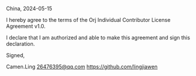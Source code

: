 China, 2024-05-15

I hereby agree to the terms of the Orj Individual Contributor License
Agreement v1.0.

I declare that I am authorized and able to make this agreement and sign this
declaration.

Signed,

Camen.Ling 26476395@qq.com https://github.com/lingjiawen
